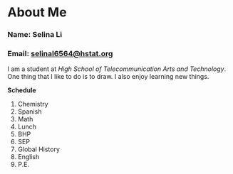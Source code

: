 # About Me

### Name: Selina Li

### Email: selinal6564@hstat.org

I am a student at *High School of Telecommunication Arts and Technology*. One thing that I like to do is to draw. I also enjoy learning new things.

**Schedule**
1. Chemistry
2. Spanish
3. Math
4. Lunch
5. BHP
6. SEP
7. Global History
8. English
9. P.E.
